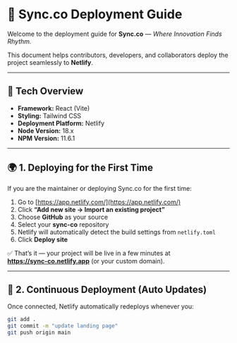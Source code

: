 # 🚀 Sync.co Deployment Guide

Welcome to the deployment guide for **Sync.co** — *Where Innovation Finds Rhythm.*

This document helps contributors, developers, and collaborators deploy the project seamlessly to **Netlify**.

---

## 🧠 Tech Overview

- **Framework:** React (Vite)
- **Styling:** Tailwind CSS
- **Deployment Platform:** Netlify
- **Node Version:** 18.x
- **NPM Version:** 11.6.1

---

## 🌍 1. Deploying for the First Time

If you are the maintainer or deploying Sync.co for the first time:

1. Go to [https://app.netlify.com/](https://app.netlify.com/)
2. Click **“Add new site → Import an existing project”**
3. Choose **GitHub** as your source
4. Select your **sync-co** repository
5. Netlify will automatically detect the build settings from `netlify.toml`
6. Click **Deploy site**

✅ That’s it — your project will be live in a few minutes at  
**https://sync-co.netlify.app** (or your custom domain).

---

## 🔁 2. Continuous Deployment (Auto Updates)

Once connected, Netlify automatically redeploys whenever you:

```bash
git add .
git commit -m "update landing page"
git push origin main
